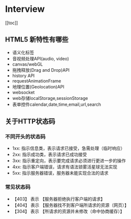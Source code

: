 # Interview

[[toc]]

## HTML5 新特性有哪些

- 语义化标签
- 音视频处理API(audio, video)
- canvas/webGL
- 拖拽释放(Drag and Drop)API
- history API
- requestAnimationFrame
- 地理位置(Geolocation)API
- websocket
- web存储localStorage,sessionStorage
- 表单控件calendar,date,time,email,url,search

## 关于HTTP状态码

### 不同开头的状态码

- 1xx: 指示信息类，表示请求已接受，急需处理（临时响应）
- 2xx: 指示成功类，表示请求已成功接受
- 3xx: 指示重定向，表示要完成请求必须进行更进一步的操作
- 4xx: 指示客户端错误，请求有语法锁雾活星球无法实现
- 5xx: 指示服务器错误，服务器未能实现合法的请求

### 常见状态码

- 【403】 表示 【服务器拒绝执行客户端的请求】
- 【404】 表示 【服务器找不到客户端所请求的资源（网页）】
- 【304】 表示 【所请求的资源并未修改（命中协商缓存）】
